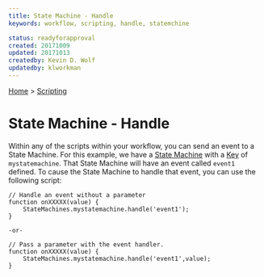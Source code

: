 ```yaml
---
title: State Machine - Handle
keywords: workflow, scripting, handle, statemchine

status: readyforapproval
created: 20171009
updated: 20171013
createdby: Kevin D. Wolf
updatedby: klworkman
---
```

[Home](../Index.md) > [Scripting](Index.md)

# State Machine - Handle

Within any of the scripts within your workflow, you can send an event to 
a State Machine.  For this example, we have a [State Machine](../Workflows/StateMachines.md) with a [Key](../Topics/Keys.md) of 
`mystatemachine`.  That State Machine will have an event called `event1` defined.  To cause the 
State Machine to handle that event, you can use the following script:

```
// Handle an event without a parameter
function onXXXXX(value) {
    StateMachines.mystatemachine.handle('event1');
}

-or-

// Pass a parameter with the event handler.
function onXXXXX(value) {
    StateMachines.mystatemachine.handle('event1',value);
}
```
